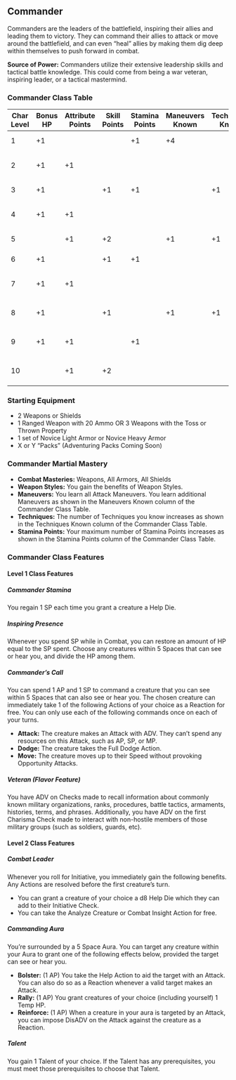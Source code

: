 
## Commander

Commanders are the leaders of the battlefield, inspiring their allies and leading them to victory. They can command their allies to attack or move around the battlefield, and can even “heal” allies by making them dig deep within themselves to push forward in combat.

**Source of Power:** Commanders utilize their extensive leadership skills and tactical battle knowledge. This could come from being a war veteran, inspiring leader, or a tactical mastermind. 

### Commander Class Table

| Char Level | Bonus HP | Attribute Points | Skill Points | Stamina Points | Maneuvers Known | Techniques Known | Features                  |
|------------|----------|------------------|--------------|----------------|-----------------|------------------|---------------------------| 
| 1          | +1       |                  |              | +1             | +4              |                  | Class Features            |
| 2          | +1       | +1               |              |                |                 |                  | Class Feature, Talent     |
| 3          | +1       |                  | +1           | +1             |                 | +1               | Subclass Feature          |
| 4          | +1       | +1               |              |                |                 |                  | Talent, Ancestry Trait    |
| 5          |          | +1               | +2           |                | +1              | +1               | Class Feature             |
| 6          | +1       |                  | +1           | +1             |                 |                  | Subclass Feature          |
| 7          | +1       | +1               |              |                |                 |                  | Talent, Ancestry Trait    |
| 8          | +1       |                  | +1           |                | +1              | +1               | Class Capstone Feature    |
| 9          | +1       | +1               |              | +1             |                 |                  | Subclass Capstone Feature |
| 10         |          | +1               | +2           |                |                 |                  | Epic Boon, Talent         |


### Starting Equipment
* 2 Weapons or Shields
* 1 Ranged Weapon with 20 Ammo OR 3 Weapons with the Toss or Thrown Property
* 1 set of Novice Light Armor or Novice Heavy Armor
* X or Y “Packs” (Adventuring Packs Coming Soon)

### Commander Martial Mastery
* **Combat Masteries:** Weapons, All Armors, All Shields
* **Weapon Styles:** You gain the benefits of Weapon Styles.
* **Maneuvers:** You learn all Attack Maneuvers. You learn additional Maneuvers as shown in the Maneuvers Known column of the Commander Class Table.
* **Techniques:** The number of Techniques you know increases as shown in the Techniques Known column of the Commander Class Table.
* **Stamina Points:** Your maximum number of Stamina Points increases as shown in the Stamina Points column of the Commander Class Table.

### Commander Class Features

#### Level 1 Class Features

##### Commander Stamina
You regain 1 SP each time you grant a creature a Help Die.

##### Inspiring Presence
Whenever you spend SP while in Combat, you can restore an amount of HP equal to the SP spent. Choose any creatures within 5 Spaces that can see or hear you, and divide the HP among them.

##### Commander’s Call
You can spend 1 AP and 1 SP to command a creature that you can see within 5 Spaces that can also see or hear you. The chosen creature can immediately take 1 of the following Actions of your choice as a Reaction for free. You can only use each of the following commands once on each of your turns.

* **Attack:** The creature makes an Attack with ADV. They can’t spend any resources on this Attack, such as AP, SP, or MP.
* **Dodge:** The creature takes the Full Dodge Action.
* **Move:** The creature moves up to their Speed without provoking Opportunity Attacks.

##### Veteran (Flavor Feature)
You have ADV on Checks made to recall information about commonly known military organizations, ranks, procedures, battle tactics, armaments, histories, terms, and phrases. Additionally, you have ADV on the first Charisma Check made to interact with non-hostile members of those military groups (such as soldiers, guards, etc). 

#### Level 2 Class Features

##### Combat Leader
Whenever you roll for Initiative, you immediately gain the following benefits. Any Actions are resolved before the first creature’s turn.

* You can grant a creature of your choice a d8 Help Die which they can add to their Initiative Check.
* You can take the Analyze Creature or Combat Insight Action for free.

##### Commanding Aura
You’re surrounded by a 5 Space Aura. You can target any creature within your Aura to grant one of the following effects below, provided the target can see or hear you.

* **Bolster:** (1 AP) You take the Help Action to aid the target with an Attack. You can also do so as a Reaction whenever a valid target makes an Attack.
* **Rally:** (1 AP) You grant creatures of your choice (including yourself) 1 Temp HP.
* **Reinforce:** (1 AP) When a creature in your aura is targeted by an Attack, you can impose DisADV on the Attack against the creature as a Reaction. 

##### Talent
You gain 1 Talent of your choice. If the Talent has any prerequisites, you must meet those prerequisites to choose that Talent. 
